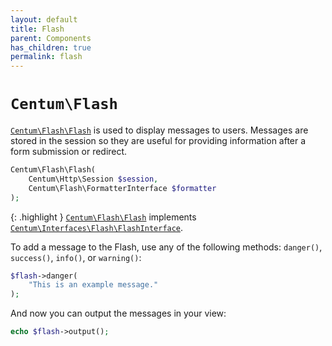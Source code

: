 ```yaml
---
layout: default
title: Flash
parent: Components
has_children: true
permalink: flash
---
```




# `Centum\Flash`

[`Centum\Flash\Flash`](https://github.com/SidRoberts/centum/blob/development/src/Flash/Flash.php) is used to display messages to users.
Messages are stored in the session so they are useful for providing information after a form submission or redirect.

```php
Centum\Flash\Flash(
    Centum\Http\Session $session,
    Centum\Flash\FormatterInterface $formatter
);
```

{: .highlight }
[`Centum\Flash\Flash`](https://github.com/SidRoberts/centum/blob/development/src/Flash/Flash.php) implements [`Centum\Interfaces\Flash\FlashInterface`](https://github.com/SidRoberts/centum/blob/development/src/Interfaces/Flash/FlashInterface.php).

To add a message to the Flash, use any of the following methods:
`danger()`, `success()`, `info()`, or `warning()`:

```php
$flash->danger(
    "This is an example message."
);
```

And now you can output the messages in your view:

```php
echo $flash->output();
```
